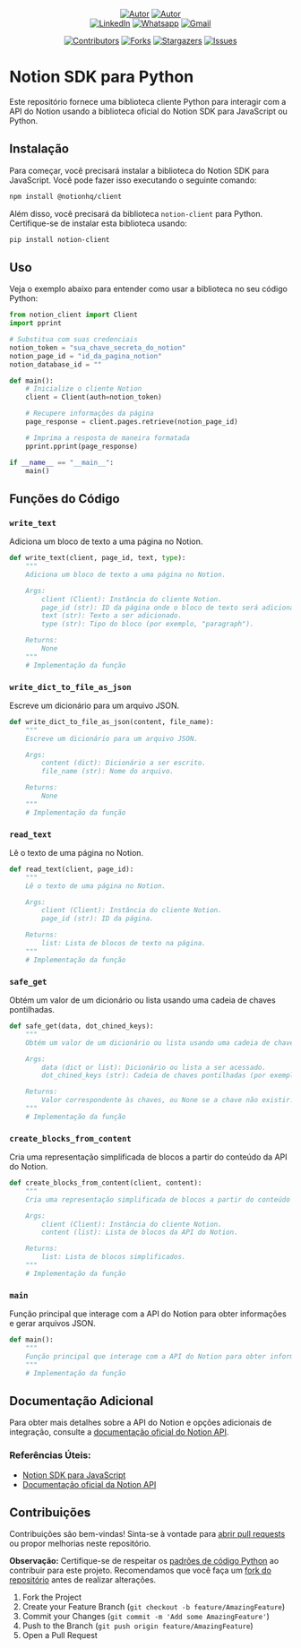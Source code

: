 <div align="center">
    
[![Autor][autor-shield]][autor-url] [![Autor][autor-description]][autor-url]  
[![LinkedIn][linkedin-shield]][linkedin-url] [![Whatsapp][whatsapp-shield]][whatsapp-url] [![Gmail][gmail-shield]][gmail-url]

[![Contributors][contributors-shield]][contributors-url]
[![Forks][forks-shield]][forks-url]
[![Stargazers][stars-shield]][stars-url]
[![Issues][issues-shield]][issues-url]

  
</div>

# Notion SDK para Python

Este repositório fornece uma biblioteca cliente Python para interagir com a API do Notion usando a biblioteca oficial do Notion SDK para JavaScript ou Python.

## Instalação

Para começar, você precisará instalar a biblioteca do Notion SDK para JavaScript. Você pode fazer isso executando o seguinte comando:

```bash
npm install @notionhq/client
```

Além disso, você precisará da biblioteca `notion-client` para Python. Certifique-se de instalar esta biblioteca usando:

```bash
pip install notion-client
```

## Uso

Veja o exemplo abaixo para entender como usar a biblioteca no seu código Python:

```python
from notion_client import Client
import pprint

# Substitua com suas credenciais
notion_token = "sua_chave_secreta_do_notion"
notion_page_id = "id_da_pagina_notion"
notion_database_id = ""

def main():
    # Inicialize o cliente Notion
    client = Client(auth=notion_token)

    # Recupere informações da página
    page_response = client.pages.retrieve(notion_page_id)

    # Imprima a resposta de maneira formatada
    pprint.pprint(page_response)

if __name__ == "__main__":
    main()
```

## Funções do Código

### `write_text`

Adiciona um bloco de texto a uma página no Notion.

```python
def write_text(client, page_id, text, type):
    """
    Adiciona um bloco de texto a uma página no Notion.

    Args:
        client (Client): Instância do cliente Notion.
        page_id (str): ID da página onde o bloco de texto será adicionado.
        text (str): Texto a ser adicionado.
        type (str): Tipo do bloco (por exemplo, "paragraph").

    Returns:
        None
    """
    # Implementação da função
```

### `write_dict_to_file_as_json`

Escreve um dicionário para um arquivo JSON.

```python
def write_dict_to_file_as_json(content, file_name):
    """
    Escreve um dicionário para um arquivo JSON.

    Args:
        content (dict): Dicionário a ser escrito.
        file_name (str): Nome do arquivo.

    Returns:
        None
    """
    # Implementação da função
```

### `read_text`

Lê o texto de uma página no Notion.

```python
def read_text(client, page_id):
    """
    Lê o texto de uma página no Notion.

    Args:
        client (Client): Instância do cliente Notion.
        page_id (str): ID da página.

    Returns:
        list: Lista de blocos de texto na página.
    """
    # Implementação da função
```

### `safe_get`

Obtém um valor de um dicionário ou lista usando uma cadeia de chaves pontilhadas.

```python
def safe_get(data, dot_chined_keys):
    """
    Obtém um valor de um dicionário ou lista usando uma cadeia de chaves pontilhadas.

    Args:
        data (dict or list): Dicionário ou lista a ser acessado.
        dot_chined_keys (str): Cadeia de chaves pontilhadas (por exemplo, "a.b.0.c").

    Returns:
        Valor correspondente às chaves, ou None se a chave não existir.
    """
    # Implementação da função
```

### `create_blocks_from_content`

Cria uma representação simplificada de blocos a partir do conteúdo da API do Notion.

```python
def create_blocks_from_content(client, content):
    """
    Cria uma representação simplificada de blocos a partir do conteúdo da API do Notion.

    Args:
        client (Client): Instância do cliente Notion.
        content (list): Lista de blocos da API do Notion.

    Returns:
        list: Lista de blocos simplificados.
    """
    # Implementação da função
```

### `main`

Função principal que interage com a API do Notion para obter informações e gerar arquivos JSON.

```python
def main():
    """
    Função principal que interage com a API do Notion para obter informações e gerar arquivos JSON.
    """
    # Implementação da função
```

## Documentação Adicional

Para obter mais detalhes sobre a API do Notion e opções adicionais de integração, consulte a [documentação oficial do Notion API](https://developers.notion.com/).

### Referências Úteis:

- [Notion SDK para JavaScript](https://github.com/makenotion/notion-sdk-js)
- [Documentação oficial da Notion API](https://developers.notion.com/)

## Contribuições

Contribuições são bem-vindas! Sinta-se à vontade para [abrir pull requests](https://github.com/seu-username/seu-repositorio-python/fork) ou propor melhorias neste repositório.

**Observação:** Certifique-se de respeitar os [padrões de código Python](https://www.python.org/dev/peps/pep-0008/) ao contribuir para este projeto. Recomendamos que você faça um [fork do repositório](https://docs.github.com/pt/get-started/quickstart/fork-a-repo) antes de realizar alterações.

1. Fork the Project
2. Create your Feature Branch (`git checkout -b feature/AmazingFeature`)
3. Commit your Changes (`git commit -m 'Add some AmazingFeature'`)
4. Push to the Branch (`git push origin feature/AmazingFeature`)
5. Open a Pull Request


<!--   Screenshot's   -->
[product-screenshot]: README/preview/screenshot.png
[top-language]: https://img.shields.io/github/languages/top/andersonlimacrv/3d-saas-shirt?&labelColor=141321&color=00ACAC
[autor-shield]: https://img.shields.io/badge/Autor-00acac?
[autor-url]: https://github.com/andersonlimacrv/
[autor-description]: https://img.shields.io/badge/Anderson%20Carvalho-141321?labelColor=141321

<!-- MARKDOWN SOCIAL MEDIA-->
[linkedin-shield]: https://img.shields.io/badge/LinkedIn-%230077B5.svg?&logo=linkedin&logoColor=white&style=plastic
[linkedin-url]: https://linkedin.com/in/andersonlimacrv
[facebook-url]: https://facebook.com/andersonlimacrv
[facebook-shield]: https://img.shields.io/badge/Facebook-%231877F2.svg?&logo=Facebook&logoColor=white&style=plastic
[gmail-url]: mailto:andersonlimacrv@gmail.com
[gmail-shield]: https://img.shields.io/badge/Gmail-D14836?&logo=gmail&logoColor=white&style=plastic
[whatsapp-url]: https://wa.me/5553981004874
[whatsapp-shield]: https://img.shields.io/badge/WhatsApp-25D366?&logo=whatsapp&logoColor=white&style=plastic
[twitter-url]: https://twitter.com/andersoncrvl
[twitter-shield]: https://img.shields.io/badge/Twitter-1D9BF0.svg?&logo=Twitter&logoColor=white&style=plastic

<!-- MARKDOWN LINKS -->
[contributors-shield]: https://img.shields.io/github/contributors/andersonlimacrv/notion-client-py.svg?style=plastic
[contributors-url]: https://github.com/andersonlimacrv/notion-client-py/graphs/contributors
[forks-shield]: https://img.shields.io/github/forks/andersonlimacrv/notion-client-py.svg?style=plastic
[forks-url]:https://github.com/andersonlimacrv/notion-client-py/network/members
[stars-shield]: https://img.shields.io/github/stars/andersonlimacrv/notion-client-py.svg?style=plastic
[stars-url]: https://github.com/andersonlimacrv/notion-client-py/stargazers
[issues-shield]: https://img.shields.io/github/issues/andersonlimacrv/notion-client-py.svg?style=plastic
[issues-url]: https://github.com/andersonlimacrv/notion-client-py/issues
[license-shield]: https://img.shields.io/github/license/andersonlimacrv/notion-client-py.svg?style=plastic
[license-url]: https://github.com/andersonlimacrv/notion-client-py/blob/main/LICENSE
